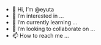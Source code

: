 - 👋 Hi, I’m @eyuta
- 👀 I’m interested in ...
- 🌱 I’m currently learning ...
- 💞️ I’m looking to collaborate on ...
- 📫 How to reach me ...

<!---
eyuta/eyuta is a ✨ special ✨ repository because its `README.md` (this file) appears on your GitHub profile.
You can click the Preview link to take a look at your changes.
--->
